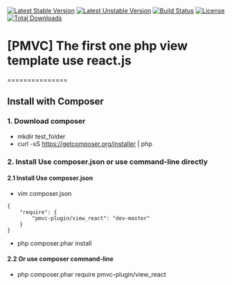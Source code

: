 [![Latest Stable Version](https://poser.pugx.org/pmvc-plugin/view_react/v/stable)](https://packagist.org/packages/pmvc-plugin/view_react) 
[![Latest Unstable Version](https://poser.pugx.org/pmvc-plugin/view_react/v/unstable)](https://packagist.org/packages/pmvc-plugin/view_react) 
[![Build Status](https://travis-ci.org/pmvc-plugin/view_react.svg?branch=master)](https://travis-ci.org/pmvc-plugin/view_react)
[![License](https://poser.pugx.org/pmvc-plugin/view_react/license)](https://packagist.org/packages/pmvc-plugin/view_react)
[![Total Downloads](https://poser.pugx.org/pmvc-plugin/view_react/downloads)](https://packagist.org/packages/pmvc-plugin/view_react) 

# [PMVC] The first one php view template use react.js  
===============

## Install with Composer
### 1. Download composer
   * mkdir test_folder
   * curl -sS https://getcomposer.org/installer | php

### 2. Install Use composer.json or use command-line directly
#### 2.1 Install Use composer.json
   * vim composer.json
```
{
    "require": {
        "pmvc-plugin/view_react": "dev-master"
    }
}
```
   * php composer.phar install

#### 2.2 Or use composer command-line
   * php composer.phar require pmvc-plugin/view_react

